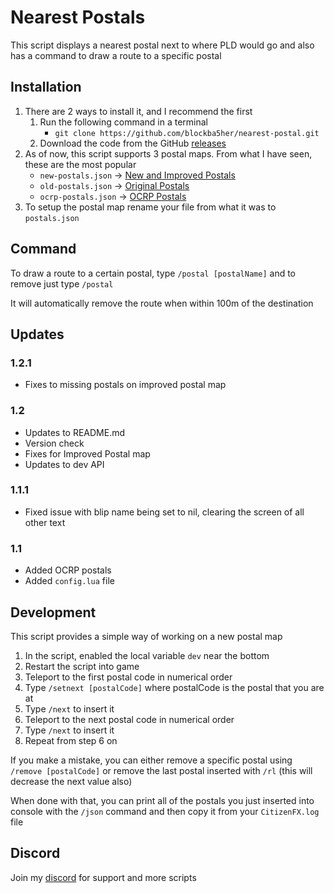 # Nearest Postals
This script displays a nearest postal next to where PLD would go and also has a command to draw a route to a specific postal

## Installation
1. There are 2 ways to install it, and I recommend the first
    1. Run the following command in a terminal
        - `git clone https://github.com/blockba5her/nearest-postal.git`
    2. Download the code from the GitHub [releases](https://github.com/blockba5her/nearest-postal/releases)
3. As of now, this script supports 3 postal maps. From what I have seen, these are the most popular
    - `new-postals.json` -> [New and Improved Postals](https://forum.fivem.net/t/release-postal-code-map-new-improved-v1-1/147458)
    - `old-postals.json` -> [Original Postals](https://forum.fivem.net/t/release-modified-street-names-w-postal-numbers/8717)
    - `ocrp-postals.json` -> [OCRP Postals](https://forum.fivem.net/t/release-ocrp-community-releases/166277)
4. To setup the postal map rename your file from what it was to `postals.json`

## Command
To draw a route to a certain postal, type `/postal [postalName]` and to remove just type `/postal`

It will automatically remove the route when within 100m of the destination

## Updates
### 1.2.1
* Fixes to missing postals on improved postal map

### 1.2
* Updates to README.md
* Version check
* Fixes for Improved Postal map
* Updates to dev API

### 1.1.1
* Fixed issue with blip name being set to nil, clearing the screen of all other text

### 1.1
* Added OCRP postals
* Added `config.lua` file

## Development
This script provides a simple way of working on a new postal map
1. In the script, enabled the local variable `dev` near the bottom
2. Restart the script into game
3. Teleport to the first postal code in numerical order
4. Type `/setnext [postalCode]` where postalCode is the postal that you are at
5. Type `/next` to insert it
6. Teleport to the next postal code in numerical order
7. Type `/next` to insert it
8. Repeat from step 6 on

If you make a mistake, you can either remove a specific postal using `/remove [postalCode]` or remove the last postal inserted with `/rl` (this will decrease the next value also)

When done with that, you can print all of the postals you just inserted into console with the `/json` command and then copy it from your `CitizenFX.log` file

## Discord
Join my [discord](https://discord.gg/ZcTayce) for support and more scripts
